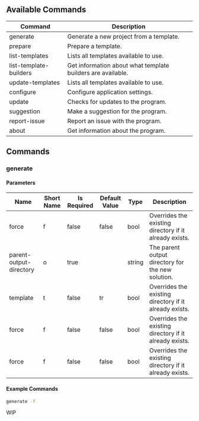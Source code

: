 ## Available Commands

| Command                | Description                                                 |
|------------------------|-------------------------------------------------------------|
| generate               | Generate a new project from a template.                     |
| prepare                | Prepare a template.                                         |
| list-templates         | Lists all templates available to use.                       |
| list-template-builders | Get information about what template builders are available. |
| update-templates       | Lists all templates available to use.                       |
| configure              | Configure application settings.                             |
| update                 | Checks for updates to the program.                          |
| suggestion             | Make a suggestion for the program.                          |
| report-issue           | Report an issue with the program.                           |
| about                  | Get information about the program.                          |

## Commands

### generate

#### Parameters

| Name                    | Short Name | Is Required | Default Value | Type   | Description                                            |
|-------------------------|------------|-------------|---------------|--------|--------------------------------------------------------|
| force                   | f          | false       | false         | bool   | Overrides the existing directory if it already exists. |
| parent-output-directory | o          | true        |               | string | The parent output directory for the new solution.      |
| template                | t          | false       | tr            | bool   | Overrides the existing directory if it already exists. |
| force                   | f          | false       | false         | bool   | Overrides the existing directory if it already exists. |
| force                   | f          | false       | false         | bool   | Overrides the existing directory if it already exists. |

#### Example Commands

```bash
generate -f
```

WIP
